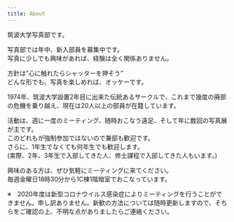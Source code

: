 ```yaml
---
title: About
---
```

筑波大学写真部です。  

写真部では年中、新入部員を募集中です。\
写真に少しでも興味があれば、経験は全く関係ありません。

方針は”心に触れたらシャッターを押そう”\
どんな形でも、写真を楽しめれば、オッケーです。

1974年、筑波大学設置2年目に出来た伝統あるサークルで、これまで幾度の廃部の危機を乗り越え、現在は20人以上の部員が在籍しています。

活動は、週に一度のミーティング、随時おこなう遠足、そして年に数回の写真展が主です。\
このどれもが強制参加ではないので兼部も歓迎です。\
さらに、1年生でなくても何年生でも歓迎します。\
(実際、2年、3年生で入部してきた人、修士課程で入部してきた人もいます。)

興味のある方は、ぜひ気軽にミーティングに来てください。\
毎週金曜日18時30分から1C棟1階暗室でおこなっています。

※　2020年度は新型コロナウイルス感染症によりミーティングを行うことができません。申し訳ありません。新歓の方法については随時更新しますので、そちらをご確認の上、不明な点がありましたらご連絡ください。